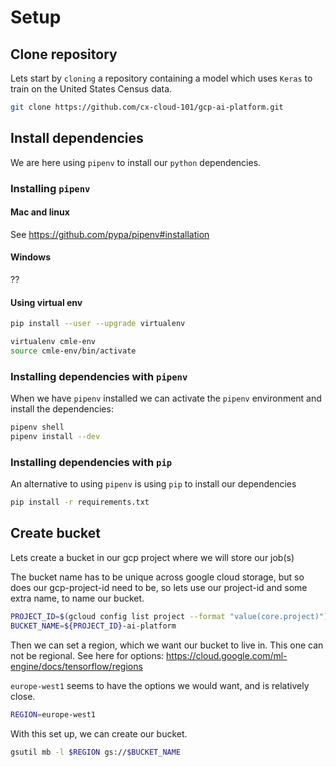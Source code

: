 # Setup

## Clone repository

Lets start by `cloning` a repository containing a model which uses `Keras` to train on the United States Census data.

```bash
git clone https://github.com/cx-cloud-101/gcp-ai-platform.git
```

## Install dependencies

We are here using `pipenv` to install our `python` dependencies.

### Installing `pipenv`

#### Mac and linux
See https://github.com/pypa/pipenv#installation

#### Windows
??

#### Using virtual env

```bash
pip install --user --upgrade virtualenv
```

```bash
virtualenv cmle-env
source cmle-env/bin/activate
```

### Installing dependencies with `pipenv`

When we have `pipenv` installed we can activate the `pipenv` environment and install the dependencies:
```bash
pipenv shell
pipenv install --dev
```

### Installing dependencies with `pip`

An alternative to using `pipenv` is using `pip` to install our dependencies
```bash
pip install -r requirements.txt
```

## Create bucket

Lets create a bucket in our gcp project where we will store our job(s)

The bucket name has to be unique across google cloud storage, but so does our gcp-project-id need to be, so lets use our project-id and some extra name, to name our bucket.
```bash
PROJECT_ID=$(gcloud config list project --format "value(core.project)")
BUCKET_NAME=${PROJECT_ID}-ai-platform
```

Then we can set a region, which we want our bucket to live in. This one can not be regional.
See here for options: https://cloud.google.com/ml-engine/docs/tensorflow/regions

`europe-west1` seems to have the options we would want, and is relatively close.
```bash
REGION=europe-west1
```

With this set up, we can create our bucket.
```bash
gsutil mb -l $REGION gs://$BUCKET_NAME
```
